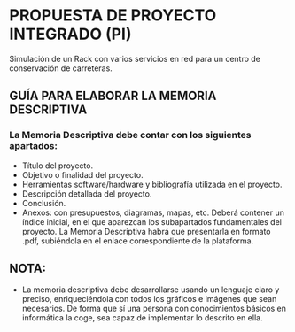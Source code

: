 # PROPUESTA DE PROYECTO INTEGRADO (PI)
Simulación de un Rack con varios servicios en red para un centro de conservación de carreteras. 


## GUÍA PARA ELABORAR LA MEMORIA DESCRIPTIVA
### La Memoria Descriptiva debe contar con los siguientes apartados:
* Título del proyecto.
* Objetivo o finalidad del proyecto.
* Herramientas software/hardware y bibliografía utilizada en el proyecto.
* Descripción detallada del proyecto.
* Conclusión.
* Anexos: con presupuestos, diagramas, mapas, etc.
Deberá contener un índice inicial, en el que aparezcan los subapartados fundamentales del proyecto.
La Memoria Descriptiva habrá que presentarla en formato .pdf, subiéndola en el enlace correspondiente de la plataforma.

## NOTA: 
* La memoria descriptiva debe desarrollarse usando un lenguaje claro y preciso, enriqueciéndola con todos los gráficos e imágenes que sean necesarios. De forma que sí una persona con conocimientos básicos en informática la coge, sea capaz de implementar lo descrito en ella.


